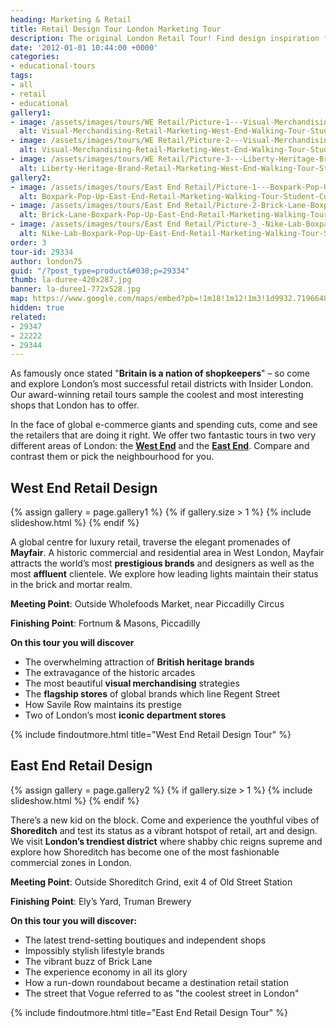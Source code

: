 ```yaml
---
heading: Marketing & Retail
title: Retail Design Tour London Marketing Tour
description: The original London Retail Tour! Find design inspiration for the most luxurious retail design.
date: '2012-01-01 10:44:00 +0000'
categories:
- educational-tours
tags:
- all
- retail
- educational
gallery1:
- image: /assets/images/tours/WE Retail/Picture-1---Visual-Merchandising-Retail-Marketing-West-End-Walking-Tour-Student-Corporate.JPG.jpg
  alt: Visual-Merchandising-Retail-Marketing-West-End-Walking-Tour-Student-Corporate
- image: /assets/images/tours/WE Retail/Picture-2---Visual-Merchandising-Retail-Marketing-West-End-Walking-Tour-Student-Corporate.jpg
  alt: Visual-Merchandising-Retail-Marketing-West-End-Walking-Tour-Student-Corporate
- image: /assets/images/tours/WE Retail/Picture-3---Liberty-Heritage-Brand-Retail-Marketing-West-End-Walking-Tour-Student-Corporate.JPG.jpg
  alt: Liberty-Heritage-Brand-Retail-Marketing-West-End-Walking-Tour-Student-Corporate
gallery2:
- image: /assets/images/tours/East End Retail/Picture-1---Boxpark-Pop-Up-East-End-Retail-Marketing-Walking-Tour-Student-Corporate.jpg
  alt: Boxpark-Pop-Up-East-End-Retail-Marketing-Walking-Tour-Student-Corporate
- image: /assets/images/tours/East End Retail/Picture-2-Brick-Lane-Boxpark-Pop-Up-East-End-Retail-Marketing-Walking-Tour-Student-Corporate.jpg
  alt: Brick-Lane-Boxpark-Pop-Up-East-End-Retail-Marketing-Walking-Tour-Student-Corporate
- image: /assets/images/tours/East End Retail/Picture-3_-Nike-Lab-Boxpark-Pop-Up-East-End-Retail-Marketing-Walking-Tour-Student-Corporate.jpg
  alt: Nike-Lab-Boxpark-Pop-Up-East-End-Retail-Marketing-Walking-Tour-Student-Corporate
order: 3
tour-id: 29334
author: london75
guid: "/?post_type=product&#038;p=29334"
thumb: la-duree-420x287.jpg
banner: la-duree1-772x528.jpg
map: https://www.google.com/maps/embed?pb=!1m18!1m12!1m3!1d9932.719664857414!2d-0.14276057544238435!3d51.50991514619343!2m3!1f0!2f0!3f0!3m2!1i1024!2i768!4f13.1!3m3!1m2!1s0x487604d3ff201fc1%3A0xf08adf0cfb3eb2fe!2sPiccadilly+Circus%2C+London+W1D+7ET%2C+UK!5e0!3m2!1sen!2s!4v1431588804686
hidden: true
related:
- 29347
- 22222
- 29344
---
```


As famously once stated "**Britain is a nation of shopkeepers**" – so come and explore London’s most successful retail districts with Insider London. Our award-winning retail tours sample the coolest and most interesting shops that London has to offer.

In the face of global e-commerce giants and spending cuts, come and see the retailers that are doing it right. We offer two fantastic tours in two very different areas of London: the **[West End](#west-end-retail-design)** and the **[East End](#east-end-retail-design)**. Compare and contrast them or pick the neighbourhood for you.

## West End Retail Design

{% assign gallery = page.gallery1 %}
{% if gallery.size > 1 %}
  {% include slideshow.html %}
{% endif %}

A global centre for luxury retail, traverse the elegant promenades of **Mayfair**. A historic commercial and residential area in West London, Mayfair attracts the world’s most **prestigious brands** and designers as well as the most **affluent** clientele. We explore how leading lights maintain their status in the brick and mortar realm.

**Meeting Point**: Outside Wholefoods Market, near Piccadilly Circus

**Finishing Point**: Fortnum & Masons, Piccadilly

**On this tour you will discover**

* The overwhelming attraction of **British heritage brands**
* The extravagance of the historic arcades
* The most beautiful **visual merchandising** strategies
* The **flagship stores** of global brands which line Regent Street
* How Savile Row maintains its prestige
* Two of London’s most **iconic department stores**

{% include findoutmore.html title="West End Retail Design Tour" %}

## East End Retail Design

{% assign gallery = page.gallery2 %}
{% if gallery.size > 1 %}
  {% include slideshow.html %}
{% endif %}

There’s a new kid on the block. Come and experience the youthful vibes of **Shoreditch** and test its status as a vibrant hotspot of retail, art and design. We visit **London’s trendiest district** where shabby chic reigns supreme and explore how Shoreditch has become one of the most fashionable commercial zones in London.

**Meeting Point**: Outside Shoreditch Grind, exit 4 of Old Street Station

**Finishing Point**: Ely’s Yard, Truman Brewery

**On this tour you will discover:**
* The latest trend-setting boutiques and independent shops
* Impossibly stylish lifestyle brands
* The vibrant buzz of Brick Lane
* The experience economy in all its glory
* How a run-down roundabout became a destination retail station
* The street that Vogue referred to as "the coolest street in London"


{% include findoutmore.html title="East End Retail Design Tour" %}
